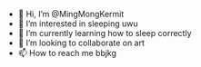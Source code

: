 - 👋 Hi, I’m @MingMongKermit
- 👀 I’m interested in sleeping uwu
- 🌱 I’m currently learning how to sleep correctly
- 💞️ I’m looking to collaborate on art
- 📫 How to reach me bbjkg

<!---
MingMongKermit/MingMongKermit is a ✨ special ✨ repository because its `README.md` (this file) appears on your GitHub profile.
You can click the Preview link to take a look at your changes.
--->
